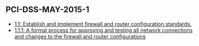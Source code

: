 ## PCI-DSS-MAY-2015-1  
* [1.1: Establish and implement firewall and router configuration standards.](PCI-DSS-MAY-2015-1.1.md)  
* [1.1.1: A formal process for approving and testing all network connections and changes to the firewall and router configurations](PCI-DSS-MAY-2015-1.1.1.md)  
